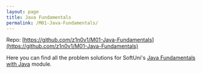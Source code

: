 ```yaml
---
layout: page
title: Java Fundamentals
permalink: /M01-Java-Fundamentals/
---
```


Repo: [https://github.com/z1n0v1/M01-Java-Fundamentals](https://github.com/z1n0v1/M01-Java-Fundamentals)

Here you can find all the problem solutions for SoftUni's [Java Fundamentals with Java](https://softuni.bg/trainings/3446/programming-fundamentals-september-2021) module.




